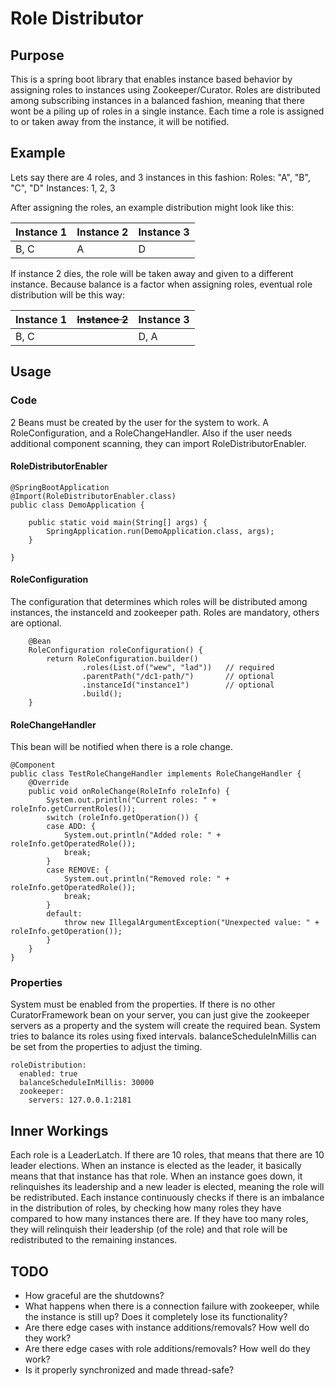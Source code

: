# Role Distributor

## Purpose

This is a spring boot library that enables instance based behavior by assigning roles to instances using Zookeeper/Curator. 
Roles are distributed among subscribing instances in a balanced fashion, meaning that there wont be a piling up of roles in a single instance.
Each time a role is assigned to or taken away from the instance, it will be notified.

## Example

Lets say there are 4 roles, and 3 instances in this fashion:
Roles: "A", "B", "C", "D"
Instances: 1, 2, 3

After assigning the roles, an example distribution might look like this:

| Instance 1 | Instance 2 | Instance 3 |
|------------|------------|------------|
| B, C       | A          | D          |

If instance 2 dies, the role will be taken away and given to a different instance. Because balance is a factor when assigning roles, eventual role distribution will be this way:

| Instance 1 | ~~Instance 2~~ | Instance 3 |
|------------|------------|------------|
| B, C       |            | D, A       |

## Usage

### Code
2 Beans must be created by the user for the system to work. A RoleConfiguration, and a RoleChangeHandler. Also if the user needs additional component scanning, they can import RoleDistributorEnabler.

#### RoleDistributorEnabler
```
@SpringBootApplication
@Import(RoleDistributorEnabler.class)
public class DemoApplication {

	public static void main(String[] args) {
		SpringApplication.run(DemoApplication.class, args);
	}

}
```

#### RoleConfiguration
The configuration that determines which roles will be distributed among instances, the instanceId and zookeeper path. Roles are mandatory, others are optional.
```
	@Bean
	RoleConfiguration roleConfiguration() {
		return RoleConfiguration.builder()
				.roles(List.of("wew", "lad")) 	// required
				.parentPath("/dc1-path/")		// optional
				.instanceId("instance1")		// optional
				.build();
	}
```

#### RoleChangeHandler
This bean will be notified when there is a role change.
```
@Component
public class TestRoleChangeHandler implements RoleChangeHandler {
	@Override
	public void onRoleChange(RoleInfo roleInfo) {
		System.out.println("Current roles: " + roleInfo.getCurrentRoles());
		switch (roleInfo.getOperation()) {
		case ADD: {
			System.out.println("Added role: " + roleInfo.getOperatedRole());
			break;
		}
		case REMOVE: {
			System.out.println("Removed role: " + roleInfo.getOperatedRole());
			break;
		}
		default:
			throw new IllegalArgumentException("Unexpected value: " + roleInfo.getOperation());
		}
	}
}
```

### Properties
System must be enabled from the properties. If there is no other CuratorFramework bean on your server, you can just give the zookeeper servers as a property and the system will create the required bean.
System tries to balance its roles using fixed intervals. balanceScheduleInMillis can be set from the properties to adjust the timing.
```
roleDistribution:
  enabled: true
  balanceScheduleInMillis: 30000
  zookeeper:
    servers: 127.0.0.1:2181
```

## Inner Workings

Each role is a LeaderLatch. If there are 10 roles, that means that there are 10 leader elections. When an instance is elected as the leader, it basically means that that instance has that role. When an instance goes down, it relinquishes its leadership and a new leader is elected, meaning the role will be redistributed.
Each instance continuously checks if there is an imbalance in the distribution of roles, by checking how many roles they have compared to how many instances there are. If they have too many roles, they will relinquish their leadership (of the role) and that role will be redistributed to the remaining instances.

## TODO
- How graceful are the shutdowns?
- What happens when there is a connection failure with zookeeper, while the instance is still up? Does it completely lose its functionality?
- Are there edge cases with instance additions/removals? How well do they work?
- Are there edge cases with role additions/removals? How well do they work?
- Is it properly synchronized and made thread-safe?
